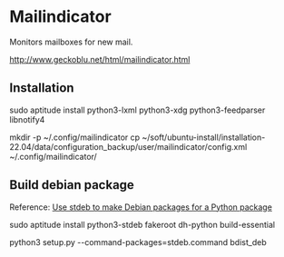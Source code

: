 # Mailindicator

Monitors mailboxes for new mail.

http://www.geckoblu.net/html/mailindicator.html



## Installation

sudo aptitude install python3-lxml python3-xdg python3-feedparser libnotify4

mkdir -p ~/.config/mailindicator
cp ~/soft/ubuntu-install/installation-22.04/data/configuration_backup/user/mailindicator/config.xml ~/.config/mailindicator/



## Build debian package

Reference: [Use stdeb to make Debian packages for a Python package](https://shallowsky.com/blog/programming/python-debian-packages-w-stdeb.html)

sudo aptitude install python3-stdeb fakeroot dh-python build-essential

python3 setup.py --command-packages=stdeb.command bdist_deb
